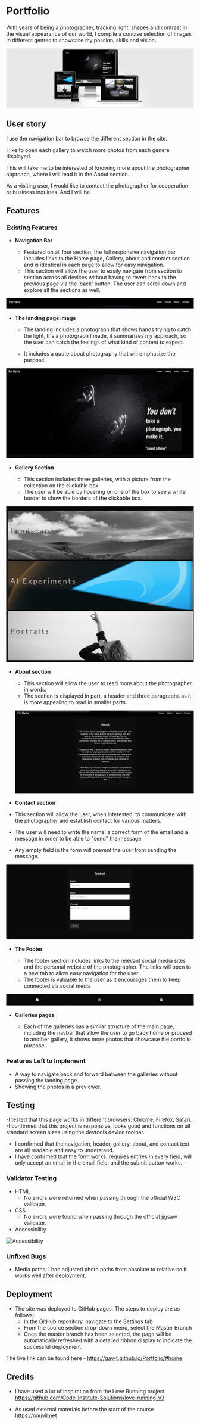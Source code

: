 # Portfolio

With years of being a photographer, tracking light, shapes and contrast in the visual appearance of our world, I compile a concise selection of images in different genres to showcase my passion, skills and vision.

![Responsive Mockup](https://github.com/QAV-T/Portfolio/blob/main/assets/readme%20docs/responsive.png)

## User story

I use the navigation bar to browse the different section in the site.

I like to open each gallery to watch more photos from each genere displayed.

This will take me to be interested of knowing more about the photographer approach, where I will read it in the About section.

As a visiting user, I would like to contact the photographer for cooperation or business inquiries. And I will be

## Features 

### Existing Features

- __Navigation Bar__

  - Featured on all four section, the full responsive navigation bar includes links to the Home page, Gallery, about and contact section and is identical in each page to allow for easy navigation.
  - This section will allow the user to easily navigate from section to section across all devices without having to revert back to the previous page via the ‘back’ button. The user can scroll down and explore all the sections as well. 

![Nav Bar](https://github.com/QAV-T/Portfolio/blob/main/assets/readme%20docs/navbar.png)

- __The landing page image__

  - The landing includes a photograph that shows hands trying to catch the light, It's a photograph I made, it summarizes my approach, so the user can catch the feelings of what kind of content to expect.
 
  - It includes a quote about photography that will emphasize the purpose.

![Landing Page](https://github.com/QAV-T/Portfolio/blob/main/assets/readme%20docs/landing.png)

- __Gallery Section__

  - This section includes three galleries, with a picture from the collection on the clickable box 
  - The user will be able by hovering on one of the box to see a white border to show the borders of the clickable box.
  
![Galleries](https://github.com/QAV-T/Portfolio/blob/main/assets/readme%20docs/gallery.png)

- __About section__

  - This section will allow the user to read more about the photographer in words.
  - The section is displayed in part, a header and three paragraphs as it is more appealing to read in smaller parts.
 
  ![About](https://github.com/QAV-T/Portfolio/blob/main/assets/readme%20docs/about.png)

- __Contact section__

- This section will allow the user, when interested, to communicate with the photographer and establish contact for various matters.
- The user will need to write the name, a correct form of the email and a message in order to be able to "send" the message.
- Any empty field in the form will prevent the user from sending the message.

![contact](https://github.com/QAV-T/Portfolio/blob/main/assets/readme%20docs/contact.png)

- __The Footer__ 

  - The footer section includes links to the relevant social media sites and the personal website of the photographer. The links will open to a new tab to allow easy navigation for the user. 
  - The footer is valuable to the user as it encourages them to keep connected via social media

![Footer](https://github.com/QAV-T/Portfolio/blob/main/assets/readme%20docs/footer.png)

- __Galleries pages__

  - Each of the galleries has a similar structure of the main page, including the navbar that allow the user to go back home or proceed to another gallery, it shows more photos that showcase the portfolio purpose.   
 

### Features Left to Implement

- A way to navigate back and forward between the galleries without passing the landing page.
- Showing the photos in a previewer.

## Testing 
-I tested that this page works in different browsers: Chrome, Firefox, Safari.
-I confirmed that this project is responsive, looks good and functions on all standard screen sizes using the devtools device toolbar.
- I confirmed that the navigation, header, gallery, about, and contact text are all readable and easy to understand.
- I have confirmed that the form works: requires entries in every field, will only accept an email in the email field, and the submit button works.

### Validator Testing 

- HTML
  - No errors were returned when passing through the official W3C validator.
- CSS
  - No errors were found when passing through the official jigsaw validator.
- Accessibility

 ![Accessibility](https://github.com/QAV-T/Portfolio/blob/main/assets/readme%20docs/ccessibility.png)

### Unfixed Bugs

- Media paths, I had adjusted photo paths from absolute to relative so it works well after deployment.

## Deployment
 
- The site was deployed to GitHub pages. The steps to deploy are as follows: 
  - In the GitHub repository, navigate to the Settings tab 
  - From the source section drop-down menu, select the Master Branch
  - Once the master branch has been selected, the page will be automatically refreshed with a detailed ribbon display to indicate the successful deployment. 

The live link can be found here - https://qav-t.github.io/Portfolio/#home

## Credits 

- I have used a lot of inspiration from the Love Running project
https://github.com/Code-Institute-Solutions/love-running-v3

- As used external materials before the start of the course 
https://nouvil.net
